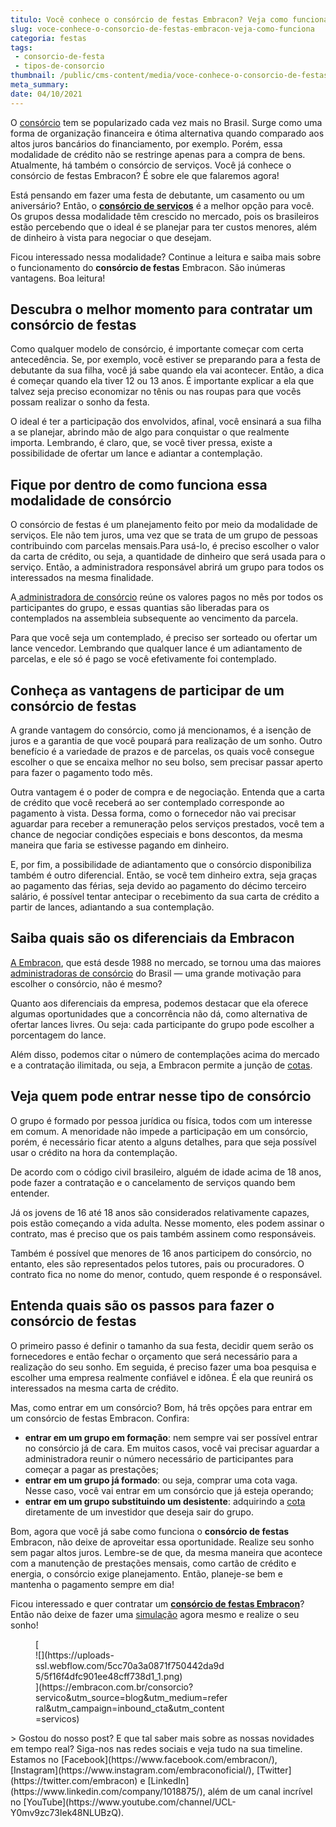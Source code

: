 ```yaml
---
titulo: Você conhece o consórcio de festas Embracon? Veja como funciona!
slug: voce-conhece-o-consorcio-de-festas-embracon-veja-como-funciona
categoria: festas
tags:
 - consorcio-de-festa
 - tipos-de-consorcio
thumbnail: /public/cms-content/media/voce-conhece-o-consorcio-de-festas-embracon-veja-como-funciona.jpeg
meta_summary: 
date: 04/10/2021
---
```

O [consórcio](https://www.embracon.com.br/consorcio-servicos) tem se popularizado cada vez mais no Brasil. Surge como uma forma de organização financeira e ótima alternativa quando comparado aos altos juros bancários do financiamento, por exemplo. Porém, essa modalidade de crédito não se restringe apenas para a compra de bens. Atualmente, há também o consórcio de serviços. Você já conhece o consórcio de festas Embracon? É sobre ele que falaremos agora!

Está pensando em fazer uma festa de debutante, um casamento ou um aniversário? Então, o [**consórcio de serviços**](https://www.embracon.com.br/consorcio-servicos) é a melhor opção para você. Os grupos dessa modalidade têm crescido no mercado, pois os brasileiros estão percebendo que o ideal é se planejar para ter custos menores, além de dinheiro à vista para negociar o que desejam.

Ficou interessado nessa modalidade? Continue a leitura e saiba mais sobre o funcionamento do **consórcio de festas** Embracon. São inúmeras vantagens. Boa leitura!

Descubra o melhor momento para contratar um consórcio de festas
---------------------------------------------------------------

Como qualquer modelo de consórcio, é importante começar com certa antecedência. Se, por exemplo, você estiver se preparando para a festa de debutante da sua filha, você já sabe quando ela vai acontecer. Então, a dica é começar quando ela tiver 12 ou 13 anos. É importante explicar a ela que talvez seja preciso economizar no tênis ou nas roupas para que vocês possam realizar o sonho da festa.

O ideal é ter a participação dos envolvidos, afinal, você ensinará a sua filha a se planejar, abrindo mão de algo para conquistar o que realmente importa. Lembrando, é claro, que, se você tiver pressa, existe a possibilidade de ofertar um lance e adiantar a contemplação.

Fique por dentro de como funciona essa modalidade de consórcio
--------------------------------------------------------------

O consórcio de festas é um planejamento feito por meio da modalidade de serviços. Ele não tem juros, uma vez que se trata de um grupo de pessoas contribuindo com parcelas mensais.Para usá-lo, é preciso escolher o valor da carta de crédito, ou seja, a quantidade de dinheiro que será usada para o serviço. Então, a administradora responsável abrirá um grupo para todos os interessados na mesma finalidade.

A[ administradora de consórcio](https://www.embracon.com.br/conhecaoconsorcio/o-que-e-uma-administradora-de-consorcio) reúne os valores pagos no mês por todos os participantes do grupo, e essas quantias são liberadas para os contemplados na assembleia subsequente ao vencimento da parcela.

Para que você seja um contemplado, é preciso ser sorteado ou ofertar um lance vencedor. Lembrando que qualquer lance é um adiantamento de parcelas, e ele só é pago se você efetivamente foi contemplado.

Conheça as vantagens de participar de um consórcio de festas
------------------------------------------------------------

A grande vantagem do consórcio, como já mencionamos, é a isenção de juros e a garantia de que você poupará para realização de um sonho. Outro benefício é a variedade de prazos e de parcelas, os quais você consegue escolher o que se encaixa melhor no seu bolso, sem precisar passar aperto para fazer o pagamento todo mês.

Outra vantagem é o poder de compra e de negociação. Entenda que a carta de crédito que você receberá ao ser contemplado corresponde ao pagamento à vista. Dessa forma, como o fornecedor não vai precisar aguardar para receber a remuneração pelos serviços prestados, você tem a chance de negociar condições especiais e bons descontos, da mesma maneira que faria se estivesse pagando em dinheiro.

E, por fim, a possibilidade de adiantamento que o consórcio disponibiliza também é outro diferencial. Então, se você tem dinheiro extra, seja graças ao pagamento das férias, seja devido ao pagamento do décimo terceiro salário, é possível tentar antecipar o recebimento da sua carta de crédito a partir de lances, adiantando a sua contemplação.

Saiba quais são os diferenciais da Embracon
-------------------------------------------

[A Embracon](https://www.embracon.com.br/), que está desde 1988 no mercado, se tornou uma das maiores [administradoras de consórcio](https://www.embracon.com.br/conhecaoconsorcio/o-que-e-uma-administradora-de-consorcio) do Brasil — uma grande motivação para escolher o consórcio, não é mesmo?

Quanto aos diferenciais da empresa, podemos destacar que ela oferece algumas oportunidades que a concorrência não dá, como alternativa de ofertar lances livres. Ou seja: cada participante do grupo pode escolher a porcentagem do lance.

Além disso, podemos citar o número de contemplações acima do mercado e a contratação ilimitada, ou seja, a Embracon permite a junção de [cotas](https://www.embracon.com.br/conhecaoconsorcio/como-adquirir-uma-cota-de-consorcio).

Veja quem pode entrar nesse tipo de consórcio
---------------------------------------------

O grupo é formado por pessoa jurídica ou física, todos com um interesse em comum. A menoridade não impede a participação em um consórcio, porém, é necessário ficar atento a alguns detalhes, para que seja possível usar o crédito na hora da contemplação.

De acordo com o código civil brasileiro, alguém de idade acima de 18 anos, pode fazer a contratação e o cancelamento de serviços quando bem entender.

Já os jovens de 16 até 18 anos são considerados relativamente capazes, pois estão começando a vida adulta. Nesse momento, eles podem assinar o contrato, mas é preciso que os pais também assinem como responsáveis.

Também é possível que menores de 16 anos participem do consórcio, no entanto, eles são representados pelos tutores, pais ou procuradores. O contrato fica no nome do menor, contudo, quem responde é o responsável.

Entenda quais são os passos para fazer o consórcio de festas
------------------------------------------------------------

O primeiro passo é definir o tamanho da sua festa, decidir quem serão os fornecedores e então fechar o orçamento que será necessário para a realização do seu sonho. Em seguida, é preciso fazer uma boa pesquisa e escolher uma empresa realmente confiável e idônea. É ela que reunirá os interessados na mesma carta de crédito.

Mas, como entrar em um consórcio? Bom, há três opções para entrar em um consórcio de festas Embracon. Confira:

- **entrar em um grupo em formação**: nem sempre vai ser possível entrar no consórcio já de cara. Em muitos casos, você vai precisar aguardar a administradora reunir o número necessário de participantes para começar a pagar as prestações;
- **entrar em um grupo já formado**: ou seja, comprar uma cota vaga. Nesse caso, você vai entrar em um consórcio que já esteja operando;
- **entrar em um grupo substituindo um desistente**: adquirindo a [cota](https://www.embracon.com.br/conhecaoconsorcio/como-adquirir-uma-cota-de-consorcio) diretamente de um investidor que deseja sair do grupo.

Bom, agora que você já sabe como funciona o **consórcio de festas** Embracon, não deixe de aproveitar essa oportunidade. Realize seu sonho sem pagar altos juros. Lembre-se de que, da mesma maneira que acontece com a manutenção de prestações mensais, como cartão de crédito e energia, o consórcio exige planejamento. Então, planeje-se bem e mantenha o pagamento sempre em dia!

Ficou interessado e quer contratar um [**consórcio de festas Embracon**](https://www.embracon.com.br/consorcio-servicos)? Então não deixe de fazer uma [simulação](https://www.embracon.com.br/servicos) agora mesmo e realize o seu sonho!

<figure class="w-richtext-figure-type-image w-richtext-align-center" style="max-width:310px">[<div>![](https://uploads-ssl.webflow.com/5cc70a3a0871f750442da9d5/5f16f4dfc901ee48cff738d1_1.png)</div>](https://embracon.com.br/consorcio?servico&utm_source=blog&utm_medium=referral&utm_campaign=inbound_cta&utm_content=servicos)</figure>> Gostou do nosso post? E que tal saber mais sobre as nossas novidades em tempo real? Siga-nos nas redes sociais e veja tudo na sua timeline. Estamos no [Facebook](https://www.facebook.com/embracon/), [Instagram](https://www.instagram.com/embraconoficial/), [Twitter](https://twitter.com/embracon) e [LinkedIn](https://www.linkedin.com/company/1018875/), além de um canal incrível no [YouTube](https://www.youtube.com/channel/UCL-Y0mv9zc73Iek48NLUBzQ).

‍
